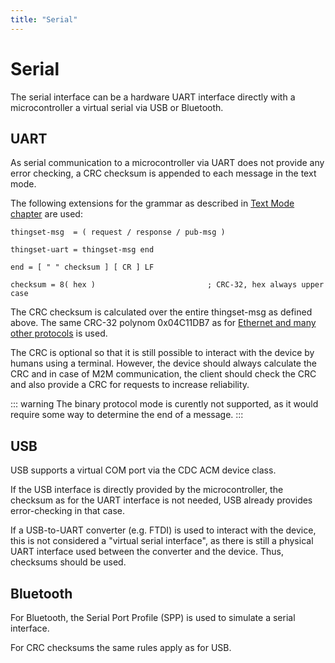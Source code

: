 ```yaml
---
title: "Serial"
---
```


# Serial

The serial interface can be a hardware UART interface directly with a microcontroller a virtual serial via USB or Bluetooth.

## UART

As serial communication to a microcontroller via UART does not provide any error checking, a CRC checksum is appended to each message in the text mode.

The following extensions for the grammar as described in [Text Mode chapter](2b_text_mode.md) are used:

    thingset-msg  = ( request / response / pub-msg )

    thingset-uart = thingset-msg end

    end = [ " " checksum ] [ CR ] LF

    checksum = 8( hex )                         ; CRC-32, hex always upper case

The CRC checksum is calculated over the entire thingset-msg as defined above. The same CRC-32 polynom 0x04C11DB7 as for [Ethernet and many other protocols](https://en.wikipedia.org/wiki/Cyclic_redundancy_check) is used.

The CRC is optional so that it is still possible to interact with the device by humans using a terminal. However, the device should always calculate the CRC and in case of M2M communication, the client should check the CRC and also provide a CRC for requests to increase reliability.

::: warning
The binary protocol mode is curently not supported, as it would require some way to determine the end of a message.
:::

## USB

USB supports a virtual COM port via the CDC ACM device class.

If the USB interface is directly provided by the microcontroller, the checksum as for the UART interface is not needed, USB already provides error-checking in that case.

If a USB-to-UART converter (e.g. FTDI) is used to interact with the device, this is not considered a "virtual serial interface", as there is still a physical UART interface used between the converter and the device. Thus, checksums should be used.

## Bluetooth

For Bluetooth, the Serial Port Profile (SPP) is used to simulate a serial interface.

For CRC checksums the same rules apply as for USB.
